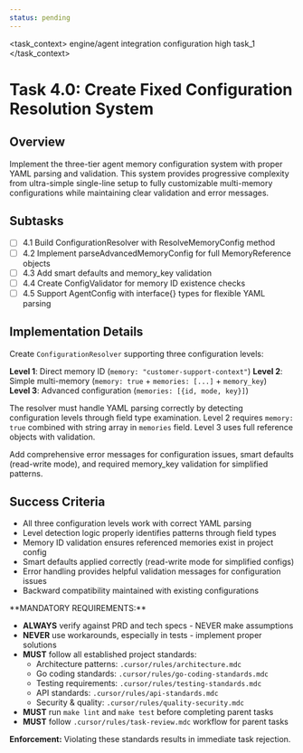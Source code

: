 ```yaml
---
status: pending
---
```


<task_context>
<domain>engine/agent</domain>
<type>integration</type>
<scope>configuration</scope>
<complexity>high</complexity>
<dependencies>task_1</dependencies>
</task_context>

# Task 4.0: Create Fixed Configuration Resolution System

## Overview

Implement the three-tier agent memory configuration system with proper YAML parsing and validation. This system provides progressive complexity from ultra-simple single-line setup to fully customizable multi-memory configurations while maintaining clear validation and error messages.

## Subtasks

- [ ] 4.1 Build ConfigurationResolver with ResolveMemoryConfig method
- [ ] 4.2 Implement parseAdvancedMemoryConfig for full MemoryReference objects
- [ ] 4.3 Add smart defaults and memory_key validation
- [ ] 4.4 Create ConfigValidator for memory ID existence checks
- [ ] 4.5 Support AgentConfig with interface{} types for flexible YAML parsing

## Implementation Details

Create `ConfigurationResolver` supporting three configuration levels:

**Level 1**: Direct memory ID (`memory: "customer-support-context"`)
**Level 2**: Simple multi-memory (`memory: true` + `memories: [...]` + `memory_key`)  
**Level 3**: Advanced configuration (`memories: [{id, mode, key}]`)

The resolver must handle YAML parsing correctly by detecting configuration levels through field type examination. Level 2 requires `memory: true` combined with string array in `memories` field. Level 3 uses full reference objects with validation.

Add comprehensive error messages for configuration issues, smart defaults (read-write mode), and required memory_key validation for simplified patterns.

## Success Criteria

- All three configuration levels work with correct YAML parsing
- Level detection logic properly identifies patterns through field types
- Memory ID validation ensures referenced memories exist in project config
- Smart defaults applied correctly (read-write mode for simplified configs)
- Error handling provides helpful validation messages for configuration issues
- Backward compatibility maintained with existing configurations

<critical>
**MANDATORY REQUIREMENTS:**

- **ALWAYS** verify against PRD and tech specs - NEVER make assumptions
- **NEVER** use workarounds, especially in tests - implement proper solutions
- **MUST** follow all established project standards:
    - Architecture patterns: `.cursor/rules/architecture.mdc`
    - Go coding standards: `.cursor/rules/go-coding-standards.mdc`
    - Testing requirements: `.cursor/rules/testing-standards.mdc`
    - API standards: `.cursor/rules/api-standards.mdc`
    - Security & quality: `.cursor/rules/quality-security.mdc`
- **MUST** run `make lint` and `make test` before completing parent tasks
- **MUST** follow `.cursor/rules/task-review.mdc` workflow for parent tasks

**Enforcement:** Violating these standards results in immediate task rejection.
</critical>
